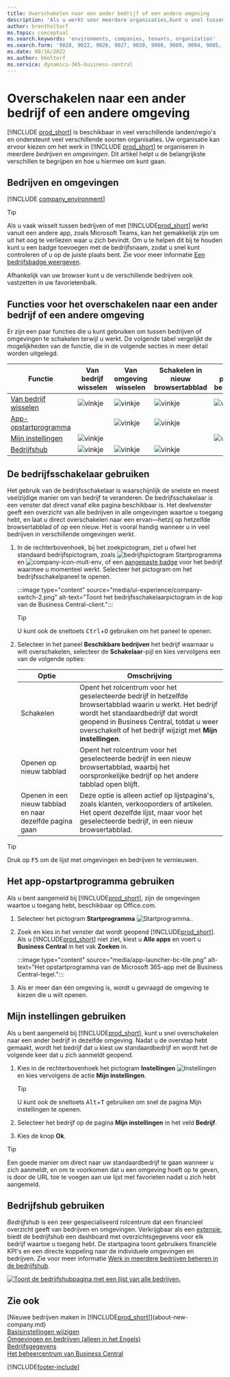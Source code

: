 ```yaml
---
title: Overschakelen naar een ander bedrijf of een andere omgeving
description: 'Als u werkt voor meerdere organisaties,kunt u snel tussen de omgevingen en bedrijven schakelen.'
author: brentholtorf
ms.topic: conceptual
ms.search.keywords: 'environments, companies, tenants, organization'
ms.search.form: '9020, 9022, 9026, 9027, 9030, 9000, 9009, 9004, 9005, 9024, 9006, 9007, 9010, 9016, 9017'
ms.date: 08/16/2022
ms.author: bholtorf
ms.service: dynamics-365-business-central
---
```


# Overschakelen naar een ander bedrijf of een andere omgeving

[!INCLUDE [prod_short](includes/prod_short.md)] is beschikbaar in veel verschillende landen/regio's en ondersteunt veel verschillende soorten organisaties. Uw organisatie kan ervoor kiezen om het werk in [!INCLUDE [prod_short](includes/prod_short.md)] te organiseren in meerdere *bedrijven* en *omgevingen*. Dit artikel helpt u de belangrijkste verschillen te begrijpen en hoe u hiermee om kunt gaan.

## Bedrijven en omgevingen

[!INCLUDE [company_environment](includes/company_environment.md)]

> [!TIP]
> Als u vaak wisselt tussen bedrijven of met [!INCLUDE[prod_short](includes/prod_short.md)] werkt vanuit een andere app, zoals Microsoft Teams, kan het gemakkelijk zijn om uit het oog te verliezen waar u zich bevindt. Om u te helpen dit bij te houden kunt u een badge toevoegen met de bedrijfsnaam, zodat u snel kunt controleren of u op de juiste plaats bent. Zie voor meer informatie [Een bedrijfsbadge weergeven](admin-company-information.md#badge).
> 
> Afhankelijk van uw browser kunt u de verschillende bedrijven ook vastzetten in uw favorietenbalk.  

<!--
[!INCLUDE [about-ui-learn](includes/about-ui-learn.md)]-->

## Functies voor het overschakelen naar een ander bedrijf of een andere omgeving

Er zijn een paar functies die u kunt gebruiken om tussen bedrijven of omgevingen te schakelen terwijl u werkt. De volgende tabel vergelijkt de mogelijkheden van de functie, die in de volgende secties in meer detail worden uitgelegd.

|Functie|Van bedrijf wisselen|Van omgeving wisselen|Schakelen in nieuw browsertabblad| On-premises beschikbaar|
|-------|--------------|------------------|-------------------------|----------------------|
|[Van bedrijf wisselen](#use-the-company-switcher)|![vinkje](media/check.png "vinkje")|![vinkje](media/check.png "vinkje")|![vinkje](media/check.png "vinkje")|![vinkje](media/check.png "vinkje")|
|[App-opstartprogramma](#use-the-app-launcher)||![vinkje](media/check.png "vinkje")|![vinkje](media/check.png "vinkje")||
|[Mijn instellingen](#use-my-settings)|![vinkje](media/check.png "vinkje")|||![vinkje](media/check.png "vinkje")|
|[Bedrijfshub](#use-company-hub)|![vinkje](media/check.png "vinkje")|![vinkje](media/check.png "vinkje")|![vinkje](media/check.png "vinkje")||

## De bedrijfsschakelaar gebruiken

Het gebruik van de bedrijfsschakelaar is waarschijnlijk de snelste en meest veelzijdige manier om van bedrijf te veranderen. De bedrijfsschakelaar is een venster dat direct vanaf elke pagina beschikbaar is. Het deelvenster geeft een overzicht van alle bedrijven in alle omgevingen waartoe u toegang hebt, en laat u direct overschakelen naar een ervan&mdash;hetzij op hetzelfde browsertabblad of op een nieuw. Het is vooral handig wanneer u in veel bedrijven in verschillende omgevingen werkt.

1. In de rechterbovenhoek, bij het zoekpictogram, ziet u ofwel het standaard bedrijfspictogram, zoals ![bedrijfspictogram Startprogramma](media/ui-experience/company-icon.png "Geeft het bedrijfsschakelaarpictogram weer dat wordt gebruikt wanneer er één omgeving is") en ![company-icon-mult-env](media/ui-experience/company-icon-multi-env.png "Geeft het bedrijfsschakelaarpictogram weer dat wordt gebruikt wanneer er meerdere omgevingen zijn"), of een [aangepaste badge](admin-company-information.md#badge) voor het bedrijf waarmee u momenteel werkt. Selecteer het pictogram om het bedrijfsschakelpaneel te openen.

   :::image type="content" source="media/ui-experience/company-switch-2.png" alt-text="Toont het bedrijfsschakelaarpictogram in de kop van de Business Central-client.":::  

   > [!TIP]
   > U kunt ook de sneltoets <kbd>Ctrl</kbd>+<kbd>O</kbd> gebruiken om het paneel te openen.
2. Selecteer in het paneel **Beschikbare bedrijven** het bedrijf waarnaar u wilt overschakelen, selecteer de **Schakelaar**-pijl en kies vervolgens een van de volgende opties:

   |Optie|Omschrijving|
   |------|-----------|
   |Schakelen|Opent het rolcentrum voor het geselecteerde bedrijf in hetzelfde browsertabblad waarin u werkt. Het bedrijf wordt het standaardbedrijf dat wordt geopend in Business Central, totdat u weer overschakelt of het bedrijf wijzigt met **Mijn instellingen**. |
   |Openen op nieuw tabblad|Opent het rolcentrum voor het geselecteerde bedrijf in een nieuw browsertabblad, waarbij het oorspronkelijke bedrijf op het andere tabblad open blijft.|
   |Openen in een nieuw tabblad en naar dezelfde pagina gaan|Deze optie is alleen actief op lijstpagina's, zoals klanten, verkooporders of artikelen. Het opent dezelfde lijst, maar voor het geselecteerde bedrijf, in een nieuw browsertabblad. |

> [!TIP]
> Druk op <kbd>F5</kbd> om de lijst met omgevingen en bedrijven te vernieuwen.

## Het app-opstartprogramma gebruiken

Als u bent aangemeld bij [!INCLUDE[prod_short](includes/prod_short.md)], zijn de omgevingen waartoe u toegang hebt, beschikbaar op Office.com.  

1. Selecteer het pictogram **Startprogramma** ![Startprogramma.](media/app-launcher-icon.png "Het startprogramma biedt toegang tot meer functies").
2. Zoek en kies in het venster dat wordt geopend [!INCLUDE[prod_short](includes/prod_short.md)]. Als u [!INCLUDE[prod_short](includes/prod_short.md)] niet ziet, kiest u **Alle apps** en voert u **Business Central** in het vak **Zoeken** in.

   :::image type="content" source="media/app-launcher-bc-tile.png" alt-text="Het opstartprogramma van de Microsoft 365-app met de Business Central-tegel.":::  

3. Als er meer dan één omgeving is, wordt u gevraagd de omgeving te kiezen die u wilt openen.

<!--
The following image shows tiles for accessing production and sandbox environments on the Dynamics 365 Home page.

:::image type="content" source="media/app-picker-environments.png" alt-text="The Dynamics 365 Home page showing production and sandbox environments.":::
-->
## Mijn instellingen gebruiken

Als u bent aangemeld bij [!INCLUDE[prod_short](includes/prod_short.md)], kunt u snel overschakelen naar een ander bedrijf in dezelfde omgeving. Nadat u de overstap hebt gemaakt, wordt het bedrijf dat u kiest uw standaardbedrijf en wordt het de volgende keer dat u zich aanmeldt geopend.

1. Kies in de rechterbovenhoek het pictogram **Instellingen** ![Instellingen](media/ui-experience/settings_icon_small.png "Pictogram Instellingen voor rolcentrum") en kies vervolgens de actie **Mijn instellingen**.

    > [!TIP]
    > U kunt ook de sneltoets <kbd>Alt</kbd>+<kbd>T</kbd> gebruiken om snel de pagina Mijn instellingen te openen.

2. Selecteer het bedrijf op de pagina **Mijn instellingen** in het veld **Bedrijf**.  
3. Kies de knop **Ok**.

> [!TIP]
> Een goede manier om direct naar uw standaardbedrijf te gaan wanneer u zich aanmeldt, en om te voorkomen dat u een omgeving hoeft op te geven, is door de URL toe te voegen aan uw lijst met favorieten nadat u zich hebt aangemeld.

## Bedrijfshub gebruiken

*Bedrijfshub* is een zeer gespecialiseerd rolcentrum dat een financieel overzicht geeft van bedrijven en omgevingen. Verkrijgbaar als een [extensie](ui-extensions-company-hub.md), biedt de bedrijfshub een dashboard met overzichtsgegevens voor elk bedrijf waartoe u toegang hebt. De startpagina toont gebruikers financiële KPI's en een directe koppeling naar de individuele omgevingen en bedrijven. Zie voor meer informatie [Werk in meerdere bedrijven beheren in de bedrijfshub](company-hub.md).

[![Toont de bedrijfshubpagina met een lijst van alle bedrijven.](media/company-hub.png)](media/company-hub.png#lightbox)  

## Zie ook

[Nieuwe bedrijven maken in [!INCLUDE[prod_short](includes/prod_short.md)]](about-new-company.md)  
[Basisinstellingen wijzigen](ui-change-basic-settings.md)  
[Omgevingen en bedrijven (alleen in het Engels)](/dynamics365/business-central/dev-itpro/administration/tenant-environment-topology)  
[Bedrijfsgegevens](admin-company-information.md)  
[Het beheercentrum van Business Central](/dynamics365/business-central/dev-itpro/administration/tenant-admin-center)  

[!INCLUDE[footer-include](includes/footer-banner.md)]
